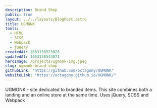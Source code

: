 ```yaml
---
description: Brand Shop
public: true
layout: ../../layouts/BlogPost.astro
title: UGMONK
tools:
  - HTML
  - SCSS
  - Webpack
  - jQuery
createdAt: 1663138523826
updatedAt: 1663138544071
heroImage: /projects/ugmonk-img.jpeg
slug: ugmonk-brand-shop
githubLink: "https://github.com/octagony/UGMONK"
websiteLink: "https://octagony.github.io/UGMONK/"
---
```


UGMONK - site dedicated to branded items. This site combines both a landing and an online store at the same time. Uses jQuery, SCSS and Webpack
